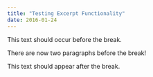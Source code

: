 ```yaml
---
title: "Testing Excerpt Functionality"
date: 2016-01-24
---
```


This text should occur before the break.

There are now two paragraphs before the break!

<!--more-->

This text should appear after the break.
